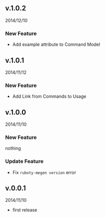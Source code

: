 ## v.1.0.2
2014/12/10

### New Feature
* Add example attribute to Command Model

## v.1.0.1
2014/11/12

### New Feature
* Add Link from Commands to Usage

## v.1.0.0
2014/11/10

### New Feature
nothing

### Update Feature
* Fix `ruboty-megen version` error

## v.0.0.1
2014/11/10

* first release